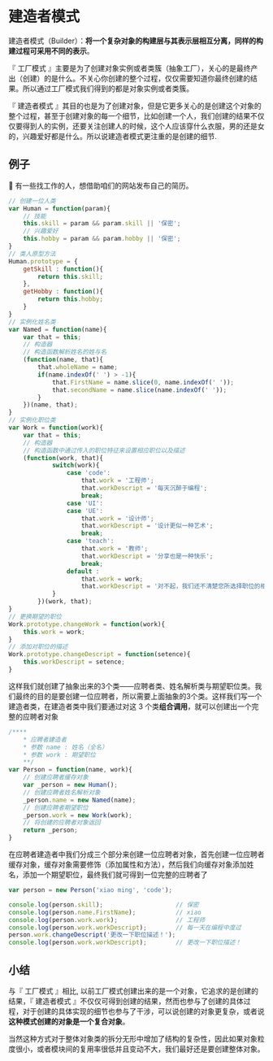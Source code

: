 # 建造者模式

建造者模式（Builder）：**将一个复杂对象的构建层与其表示层相互分离，同样的构建过程可采用不同的表示**。

『 工厂模式 』主要是为了创建对象实例或者类簇（抽象工厂），关心的是最终产出（创建）的是什么。不关心你创建的整个过程，仅仅需要知道你最终创建的结果。所以通过工厂模式我们得到的都是对象实例或者类簇。

『 建造者模式 』其目的也是为了创建对象，但是它更多关心的是创建这个对象的整个过程，甚至于创建对象的每一个细节，比如创建一个人，我们创建的结果不仅仅要得到人的实例，还要关注创建人的时候，这个人应该穿什么衣服，男的还是女的，兴趣爱好都是什么。所以说建造者模式更注重的是创建的细节.

## 例子

🌰 有一些找工作的人，想借助咱们的网站发布自己的简历。

``` js
// 创建一位人类
var Human = function(param){
    // 技能
    this.skill = param && param.skill || '保密';
    // 兴趣爱好
    this.hobby = param && param.hobby || '保密';
}
// 类人原型方法
Human.prototype = {
    getSkill : function(){
        return this.skill;
    },
    getHobby : function(){
        return this.hobby;
    }
}
// 实例化姓名类
var Named = function(name){
    var that = this;
    // 构造器
    // 构造函数解析姓名的姓与名
    (function(name, that){
        that.wholeName = name;
        if(name.indexOf(' ') > -1){
            that.FirstName = name.slice(0, name.indexOf(' '));
            that.secondName = name.slice(name.indexOf(' '));
        }
    })(name, that);
}
// 实例化职位类
var Work = function(work){
    var that = this;
    // 构造器
    // 构造函数中通过传入的职位特征来设置相应职位以及描述
    (function(work, that){
            switch(work){
                case 'code':
                    that.work = '工程师';
                    that.workDescript = '每天沉醉于编程';
                    break;
                case 'UI':
                case 'UE':
                    that.work = '设计师';
                    that.workDescript = '设计更似一种艺术';
                    break;
                case 'teach':
                    that.work = '教师';
                    that.workDescript = '分享也是一种快乐';
                    break;
                default :
                    that.work = work;
                    that.workDescript = '对不起，我们还不清楚您所选择职位的相关描述';
            }
        })(work, that);
}
// 更换期望的职位
Work.prototype.changeWork = function(work){
    this.work = work;
}
// 添加对职位的描述
Work.prototype.changeDescript = function(setence){
    this.workDescript = setence;
}
```

这样我们就创建了抽象出来的3个类——应聘者类、姓名解析类与期望职位类。我们最终的目的是要创建一位应聘者，所以需要上面抽象的3个类。这样我们写一个建造者类，在建造者类中我们要通过对这 3 个类**组合调用**，就可以创建出一个完整的应聘者对象

``` js
/****
    * 应聘者建造者
    * 参数 name : 姓名（全名）
    * 参数 work : 期望职位
    **/
var Person = function(name, work){
    // 创建应聘者缓存对象
    var _person = new Human();
    // 创建应聘者姓名解析对象
    _person.name = new Named(name);
    // 创建应聘者期望职位
    _person.work = new Work(work);
    // 将创建的应聘者对象返回
    return _person;
}
```

在应聘者建造者中我们分成三个部分来创建一位应聘者对象，首先创建一位应聘者缓存对象，缓存对象需要修饰（添加属性和方法），然后我们向缓存对象添加姓名，添加一个期望职位，最终我们就可得到一位完整的应聘者了

``` js
var person = new Person('xiao ming', 'code');

console.log(person.skill);                    // 保密 
console.log(person.name.FirstName);           // xiao
console.log(person.work.work);                // 工程师 
console.log(person.work.workDescript);        // 每一天在编程中度过
person.work.changeDescript('更改一下职位描述！');
console.log(person.work.workDescript);        // 更改一下职位描述！
```

## 小结

与『 工厂模式 』相比, 以前工厂模式创建出来的是一个对象，它追求的是创建的结果，『 建造者模式 』不仅仅可得到创建的结果，然而也参与了创建的具体过程，对于创建的具体实现的细节也参与了干涉，可以说创建的对象更复杂，或者说 **这种模式创建的对象是一个复合对象**。

当然这种方式对于整体对象类的拆分无形中增加了结构的复杂性，因此如果对象粒度很小，或者模块间的复用率很低并且变动不大，我们最好还是要创建整体对象。